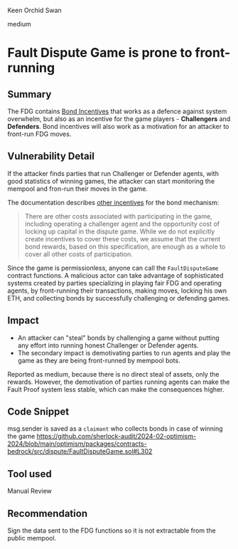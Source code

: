 Keen Orchid Swan

medium

# Fault Dispute Game is prone to front-running

## Summary
The FDG contains [Bond Incentives](https://specs.optimism.io/experimental/fault-proof/stage-one/bond-incentives.html#bond-incentives) that works as a defence against system overwhelm, but also as an incentive for the game players - **Challengers** and **Defenders**. Bond incentives will also work as a motivation for an attacker to front-run FDG moves.


## Vulnerability Detail
If the attacker finds parties that run Challenger or Defender agents, with good statistics of winning games, the attacker can start monitoring the mempool and fron-run their moves in the game.

The documentation describes [other incentives](https://specs.optimism.io/experimental/fault-proof/stage-one/bond-incentives.html#other-incentives) for the bond mechanism:

> There are other costs associated with participating in the game, including operating a challenger agent and the opportunity cost of locking up capital in the dispute game. While we do not explicitly create incentives to cover these costs, we assume that the current bond rewards, based on this specification, are enough as a whole to cover all other costs of participation.

Since the game is permissionless, anyone can call the `FaultDisputeGame` contract functions. 
A malicious actor can take advantage of sophisticated systems created by parties specializing in playing fair FDG and operating agents, by front-running their transactions, making moves, locking his own ETH, and collecting bonds by successfully challenging or defending games.

## Impact
- An attacker can "steal" bonds by challenging a game without putting any effort into running honest Challenger or Defender agents.
- The secondary impact is demotivating parties to run agents and play the game as they are being front-runned by mempool bots.

Reported as medium, because there is no direct steal of assets, only the rewards. However, the demotivation of parties running agents can make the Fault Proof system less stable, which can make the consequences higher.

## Code Snippet

msg.sender is saved as a `claimant` who collects bonds in case of winning the game
https://github.com/sherlock-audit/2024-02-optimism-2024/blob/main/optimism/packages/contracts-bedrock/src/dispute/FaultDisputeGame.sol#L302
## Tool used

Manual Review

## Recommendation
Sign the data sent to the FDG functions so it is not extractable from the public mempool.
